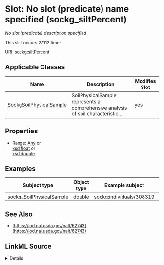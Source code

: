 

# Slot: No slot (predicate) name specified (sockg_siltPercent)


_No slot (predicate) description specified_






This slot occurs 27112 times.


URI: [sockg:siltPercent](https://idir.uta.edu/sockg-ontology/docs/siltPercent)



<!-- no inheritance hierarchy -->





## Applicable Classes

| Name | Description | Modifies Slot |
| --- | --- | --- |
| [SockgSoilPhysicalSample](../classes/SockgSoilPhysicalSample.md) | SoilPhysicalSample represents a comprehensive analysis of soil characteristic... |  yes  |







## Properties

* Range: [Any](../classes/Any.md)&nbsp;or&nbsp;<br />[xsd:float](http://www.w3.org/2001/XMLSchema#float)&nbsp;or&nbsp;<br />[xsd:double](http://www.w3.org/2001/XMLSchema#double)






## Examples

| Subject type | Object type | Example subject | Example object | Occurrences |
| --- | --- | --- | --- | --- |
| sockg_SoilPhysicalSample | double | sockg:individuals/308319 | 0.0 | 27112 |


## See Also

* [https://lod.nal.usda.gov/nalt/62743](https://lod.nal.usda.gov/nalt/62743)



## LinkML Source

<details>

```yaml
name: sockg_siltPercent
annotations:
  count:
    tag: count
    value: 27112
description: No slot (predicate) description specified
title: No slot (predicate) name specified
examples:
- object:
    example_object: '0.0'
    example_object_type: double
    example_predicate: sockg:siltPercent
    example_subject: sockg:individuals/308319
    example_subject_type: sockg_SoilPhysicalSample
from_schema: soc-kg
see_also:
- https://lod.nal.usda.gov/nalt/62743
rank: 1000
domain: sockg_SoilPhysicalSample
slot_uri: sockg:siltPercent
alias: sockg_siltPercent
domain_of:
- sockg_SoilPhysicalSample
range: Any
any_of:
- range: float
- range: double

```
</details>